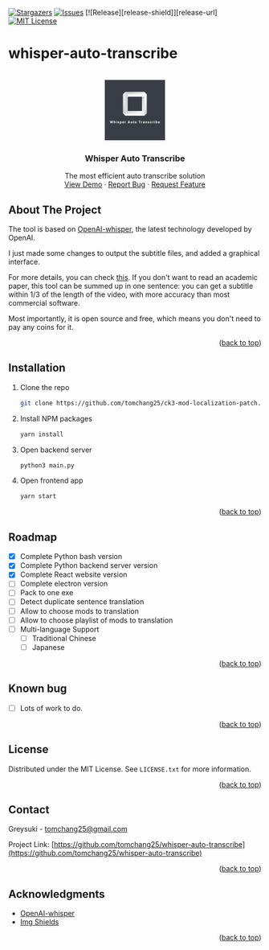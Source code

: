 <div id="top"></div>

[![Stargazers][stars-shield]][stars-url]
[![Issues][issues-shield]][issues-url]
[![Release][release-shield]][release-url]
[![MIT License][license-shield]][license-url]


# whisper-auto-transcribe

<!-- PROJECT LOGO -->
<br />
<div align="center">
  <a href="https://github.com/tomchang25/whisper-auto-transcribe">
    <img src="images/logo.png" alt="Logo" width="120" height="120">
  </a>

  <h3 align="center">Whisper Auto Transcribe</h3>

  <p align="center">
    The most efficient auto transcribe solution
    <br />
    <a href="https://github.com/tomchang25/whisper-auto-transcribe">View Demo</a>
    ·
    <a href="https://github.com/tomchang25/whisper-auto-transcribe/issues">Report Bug</a>
    ·
    <a href="https://github.com/tomchang25/whisper-auto-transcribe/issues">Request Feature</a>
  </p>
</div>

<!-- ABOUT THE PROJECT -->
## About The Project

The tool is based on [OpenAI-whisper](https://github.com/openai/whisper), the latest technology developed by OpenAI. 

I just made some changes to output the subtitle files, and added a graphical interface.

For more details, you can check [this](https://cdn.openai.com/papers/whisper.pdf).
If you don't want to read an academic paper, this tool can be summed up in one sentence: you can get a subtitle within 1/3 of the length of the video, with more accuracy than most commercial software.

Most importantly, it is open source and free, which means you don't need to pay any coins for it.

<p align="right">(<a href="#top">back to top</a>)</p>

<!-- GETTING STARTED -->
## Installation

1. Clone the repo
   ```sh
   git clone https://github.com/tomchang25/ck3-mod-localization-patch.git
   ```
3. Install NPM packages
   ```sh
   yarn install
   ```
4. Open backend server
   ```sh
   python3 main.py
   ```
5. Open frontend app
   ```js
   yarn start
   ```

<p align="right">(<a href="#top">back to top</a>)</p>



<!-- USAGE EXAMPLES -->
<!--  
## Usage

Use this space to show useful examples of how a project can be used. Additional screenshots, code examples and demos work well in this space. You may also link to more resources.

_For more examples, please refer to the [Documentation](https://example.com)_

<p align="right">(<a href="#top">back to top</a>)</p>
 -->


<!-- ROADMAP -->
## Roadmap

- [x] Complete Python bash version
- [x] Complete Python backend server version
- [x] Complete React website version
- [ ] Complete electron version
- [ ] Pack to one exe
- [ ] Detect duplicate sentence translation
- [ ] Allow to choose mods to translation
- [ ] Allow to choose playlist of mods to translation
- [ ] Multi-language Support
    - [ ] Traditional Chinese
    - [ ] Japanese

<p align="right">(<a href="#top">back to top</a>)</p>

## Known bug
- [ ] Lots of work to do.

<p align="right">(<a href="#top">back to top</a>)</p>


<!-- LICENSE -->
## License

Distributed under the MIT License. See `LICENSE.txt` for more information.

<p align="right">(<a href="#top">back to top</a>)</p>


<!-- CONTACT -->
## Contact

Greysuki  - tomchang25@gmail.com

Project Link: [https://github.com/tomchang25/whisper-auto-transcribe](https://github.com/tomchang25/whisper-auto-transcribe)

<p align="right">(<a href="#top">back to top</a>)</p>



<!-- ACKNOWLEDGMENTS -->
## Acknowledgments

* [OpenAI-whisper](https://github.com/openai/whisper)
* [Img Shields](https://shields.io)

<p align="right">(<a href="#top">back to top</a>)</p>

<!-- MARKDOWN LINKS & IMAGES -->
<!-- https://www.markdownguide.org/basic-syntax/#reference-style-links -->
[stars-shield]: https://img.shields.io/github/stars/tomchang25/whisper-auto-transcribe.svg?style=for-the-badge
[stars-url]: https://github.com/tomchang25/whisper-auto-transcribe/stargazers
[issues-shield]: https://img.shields.io/github/issues/tomchang25/whisper-auto-transcribe.svg?style=for-the-badge
[issues-url]: https://github.com/tomchang25/whisper-auto-transcribe/issues
[license-shield]: https://img.shields.io/github/license/tomchang25/whisper-auto-transcribe.svg?style=for-the-badge
[license-url]: https://github.com/tomchang25/whisper-auto-transcribe/LICENSE.txt


